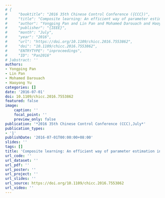 ```yaml
---
# {
#     "booktitle": "2016 35th Chinese Control Conference ({CCC})",
#     "title": "Composite learning: An efficient way of parameter estimation in adaptive control",
#     "author": "Yongping Pan and Lin Pan and Mohamed Darouach and Haoyong Yu",
#     "publisher": "{IEEE}",
#     "month": "July",
#     "year": "2016",
#     "url": "https://doi.org/10.1109/chicc.2016.7553862",
#     "doi": "10.1109/chicc.2016.7553862",
#     "ENTRYTYPE": "inproceedings",
#     "ID": "Pan2016"
# }abstract: ''
authors:
- Yongping Pan
- Lin Pan
- Mohamed Darouach
- Haoyong Yu
categories: []
date: '2016-07-01'
doi: 10.1109/chicc.2016.7553862
featured: false
image:
    caption: ''
    focal_point: ''
    preview_only: false
publication: '*2016 35th Chinese Control Conference (CCC),July*'
publication_types:
- '1'
publishDate: '2016-07-01T00:00:00+08:00'
slides: ''
tags: []
title: 'Composite learning: An efficient way of parameter estimation in adaptive control'
url_code: ''
url_dataset: ''
url_pdf: ''
url_poster: ''
url_project: ''
url_slides: ''
url_source: https://doi.org/10.1109/chicc.2016.7553862
url_video: ''
---
```

